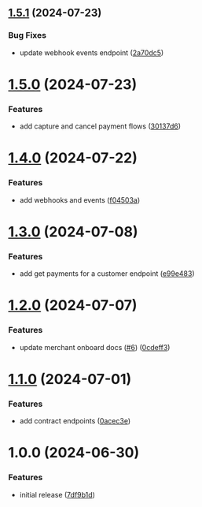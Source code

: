 ## [1.5.1](https://github.com/credova-financial/developers.credova.com/compare/v1.5.0...v1.5.1) (2024-07-23)


### Bug Fixes

* update webhook events endpoint ([2a70dc5](https://github.com/credova-financial/developers.credova.com/commit/2a70dc5135a80678a2532c39bb204ae29f49c757))

# [1.5.0](https://github.com/credova-financial/developers.credova.com/compare/v1.4.0...v1.5.0) (2024-07-23)


### Features

* add capture and cancel payment flows ([30137d6](https://github.com/credova-financial/developers.credova.com/commit/30137d6a1165075080c7005d91411498f1c9cbdf))

# [1.4.0](https://github.com/credova-financial/developers.credova.com/compare/v1.3.0...v1.4.0) (2024-07-22)


### Features

* add webhooks and events ([f04503a](https://github.com/credova-financial/developers.credova.com/commit/f04503a680e6076ee8a927ed3317d62efc5b5951))

# [1.3.0](https://github.com/credova-financial/developers.credova.com/compare/v1.2.0...v1.3.0) (2024-07-08)


### Features

* add get payments for a customer endpoint ([e99e483](https://github.com/credova-financial/developers.credova.com/commit/e99e483430e5e98e796a4a8716da8e35d131e77b))

# [1.2.0](https://github.com/credova-financial/developers.credova.com/compare/v1.1.0...v1.2.0) (2024-07-07)


### Features

* update merchant onboard docs ([#6](https://github.com/credova-financial/developers.credova.com/issues/6)) ([0cdeff3](https://github.com/credova-financial/developers.credova.com/commit/0cdeff3c1c30c85c1f3d8f4855b0f67da61eff52))

# [1.1.0](https://github.com/credova-financial/developers.credova.com/compare/v1.0.0...v1.1.0) (2024-07-01)


### Features

* add contract endpoints ([0acec3e](https://github.com/credova-financial/developers.credova.com/commit/0acec3e9c89a8ea9053082982d387984a0ca2060))

# 1.0.0 (2024-06-30)


### Features

* initial release ([7df9b1d](https://github.com/credova-financial/developers.credova.com/commit/7df9b1d5240e41d5b904d1d2f2d2b25cf4ca0cf4))
